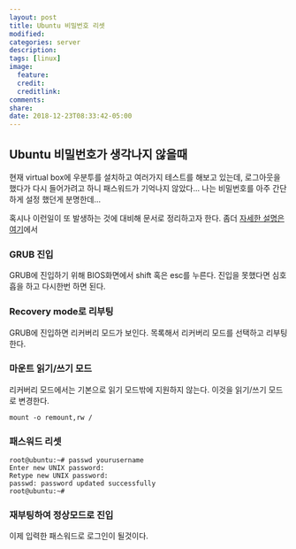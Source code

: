 ```yaml
---
layout: post
title: Ubuntu 비밀번호 리셋
modified:
categories: server
description:
tags: [linux]
image:
  feature:
  credit:
  creditlink:
comments:
share:
date: 2018-12-23T08:33:42-05:00
---
```


## Ubuntu 비밀번호가 생각나지 않을때

현재 virtual box에 우분투를 설치하고 여러가지 테스트를 해보고 있는데, 로그아웃을 했다가 다시 들어가려고 하니 패스워드가 기억나지 않았다...
나는 비밀번호를 아주 간단하게 설정 했던게 분명한데...

혹시나 이런일이 또 발생하는 것에 대비해 문서로 정리하고자 한다. 좀더 [자세한 설명은 여기](https://askubuntu.com/questions/24006/how-do-i-reset-a-lost-administrative-password)에서


### GRUB 진입

GRUB에 진입하기 위해 BIOS화면에서 shift 혹은 esc를 누른다. 진입을 못했다면 심호흡을 하고 다시한번 하면 된다.

### Recovery mode로 리부팅

GRUB에 진입하면 리커버리 모드가 보인다. 목록해서 리커버리 모드를 선택하고 리부팅한다.

### 마운트 읽기/쓰기 모드

리커버리 모드에서는 기본으로 읽기 모드밖에 지원하지 않는다.
이것을 읽기/쓰기 모드로 변경한다.

```
mount -o remount,rw /
```

### 패스워드 리셋

```
root@ubuntu:~# passwd yourusername
Enter new UNIX password:
Retype new UNIX password:
passwd: password updated successfully
root@ubuntu:~#
```

### 재부팅하여 정상모드로 진입

이제 입력한 패스워드로 로그인이 될것이다.
